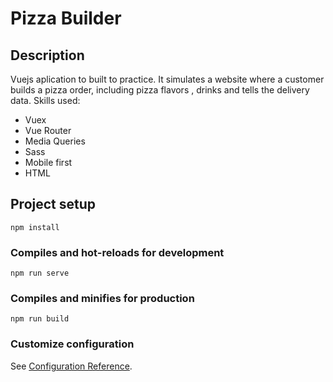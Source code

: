 # Pizza Builder

## Description
Vuejs aplication to built to practice. It simulates a website where a customer builds a pizza order, including pizza flavors , drinks and tells the delivery data. 
Skills used: 
 - Vuex
 - Vue Router
 - Media Queries
 - Sass
 - Mobile first
 - HTML

## Project setup
```
npm install
```

### Compiles and hot-reloads for development
```
npm run serve
```

### Compiles and minifies for production
```
npm run build
```

### Customize configuration
See [Configuration Reference](https://cli.vuejs.org/config/).
